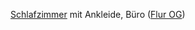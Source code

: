  [Schlafzimmer](../Schlafzimmer) mit Ankleide, Büro ([Flur OG](../FlurOG))

<!--stackedit_data:
eyJoaXN0b3J5IjpbNTQ5NjUwOTc5XX0=
-->
